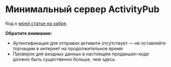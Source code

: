 # Минимальный сервер ActivityPub

Код к [моей статье на хабре](https://habr.com/ru/articles/702724/).

**Обратите внимание:**
- Аутентификация для отправки активити отсутствует — не оставляйте торчащим в интернет на продолжительное время
- Проверок для входных данных в настоящем продакшен-коде должно быть существенно больше, чем здесь